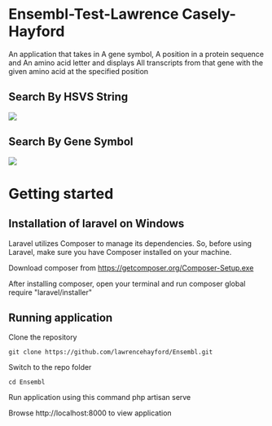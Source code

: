 # Ensembl-Test-Lawrence Casely-Hayford
 An application that takes in A gene symbol, A position in a protein sequence and An amino acid letter  and displays All transcripts from that gene with the given amino acid at the specified position

## Search By HSVS String
 ![](http://wizbizgh.com/ensembl1.PNG)

## Search By Gene Symbol
 ![](http://wizbizgh.com/ensembl2.PNG)

# Getting started

## Installation of laravel on Windows
Laravel utilizes Composer to manage its dependencies. So, before using Laravel, make sure you have Composer installed on your machine.

Download composer from https://getcomposer.org/Composer-Setup.exe

After installing composer, open your terminal and run
    composer global require "laravel/installer"

## Running application

Clone the repository

    git clone https://github.com/lawrencehayford/Ensembl.git

Switch to the repo folder

    cd Ensembl

Run application using this command
    php artisan serve

Browse http://localhost:8000 to view application
